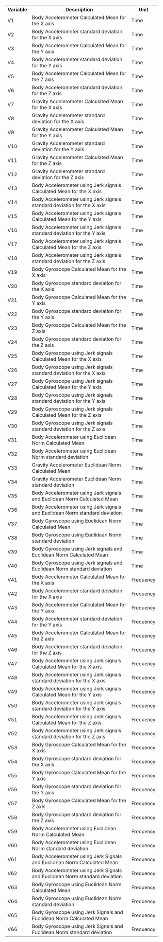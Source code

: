 <table>
	<tr>
		<th>Variable</th>
		<th>Description</th>
		<th>Unit</th>
	</tr>
<tr><td>V1</td><td> Body Accelerometer Calculated Mean for the X axis</td><td> Time</td></tr>
<tr><td>V2</td><td> Body Accelerometer standard deviation for the X axis</td><td> Time</td></tr>
<tr><td>V3</td><td> Body Accelerometer Calculated Mean for the Y axis</td><td> Time</td></tr>
<tr><td>V4</td><td> Body Accelerometer standard deviation for the Y axis</td><td> Time</td></tr>
<tr><td>V5</td><td> Body Accelerometer Calculated Mean for the Z axis</td><td> Time</td></tr>
<tr><td>V6</td><td> Body Accelerometer standard deviation for the Z axis</td><td> Time</td></tr>
<tr><td>V7</td><td> Gravity Accelerometer Calculated Mean for the X axis</td><td> Time</td></tr>
<tr><td>V8</td><td> Gravity Accelerometer standard deviation for the X axis</td><td> Time</td></tr>
<tr><td>V9</td><td> Gravity Accelerometer Calculated Mean for the Y axis</td><td> Time</td></tr>
<tr><td>V10</td><td> Gravity Accelerometer standard deviation for the Y axis</td><td> Time</td></tr>
<tr><td>V11</td><td> Gravity Accelerometer Calculated Mean for the Z axis</td><td> Time</td></tr>
<tr><td>V12</td><td> Gravity Accelerometer standard deviation for the Z axis</td><td> Time</td></tr>
<tr><td>V13</td><td> Body Accelerometer using Jerk signals Calculated Mean for the X axis</td><td> Time</td></tr>
<tr><td>V14</td><td> Body Accelerometer using Jerk signals standard deviation for the X axis</td><td> Time</td></tr>
<tr><td>V15</td><td> Body Accelerometer using Jerk signals Calculated Mean for the Y axis</td><td> Time</td></tr>
<tr><td>V16</td><td> Body Accelerometer using Jerk signals standard deviation for the Y axis</td><td> Time</td></tr>
<tr><td>V17</td><td> Body Accelerometer using Jerk signals Calculated Mean for the Z axis</td><td> Time</td></tr>
<tr><td>V18</td><td> Body Accelerometer using Jerk signals standard deviation for the Z axis</td><td> Time</td></tr>
<tr><td>V19</td><td> Body Gyroscope Calculated Mean for the X axis</td><td> Time</td></tr>
<tr><td>V20</td><td> Body Gyroscope standard deviation for the X axis</td><td> Time</td></tr>
<tr><td>V21</td><td> Body Gyroscope Calculated Mean for the Y axis</td><td> Time</td></tr>
<tr><td>V22</td><td> Body Gyroscope standard deviation for the Y axis</td><td> Time</td></tr>
<tr><td>V23</td><td> Body Gyroscope Calculated Mean for the Z axis</td><td> Time</td></tr>
<tr><td>V24</td><td> Body Gyroscope standard deviation for the Z axis</td><td> Time</td></tr>
<tr><td>V25</td><td> Body Gyroscope using Jerk signals Calculated Mean for the X axis</td><td> Time</td></tr>
<tr><td>V26</td><td> Body Gyroscope using Jerk signals standard deviation for the X axis</td><td> Time</td></tr>
<tr><td>V27</td><td> Body Gyroscope using Jerk signals Calculated Mean for the Y axis</td><td> Time</td></tr>
<tr><td>V28</td><td> Body Gyroscope using Jerk signals standard deviation for the Y axis</td><td> Time</td></tr>
<tr><td>V29</td><td> Body Gyroscope using Jerk signals Calculated Mean for the Z axis</td><td> Time</td></tr>
<tr><td>V30</td><td> Body Gyroscope using Jerk signals standard deviation for the Z axis</td><td> Time</td></tr>
<tr><td>V31</td><td> Body Accelerometer using Euclidean Norm Calculated Mean</td><td> Time</td></tr>
<tr><td>V32</td><td> Body Accelerometer using Euclidean Norm standard deviation</td><td> Time</td></tr>
<tr><td>V33</td><td> Gravity Accelerometer Euclidean Norm Calculated Mean</td><td> Time</td></tr>
<tr><td>V34</td><td> Gravity Accelerometer Euclidean Norm standard deviation</td><td> Time</td></tr>
<tr><td>V35</td><td> Body Accelerometer using Jerk signals and Euclidean Norm Calculated Mean</td><td> Time</td></tr>
<tr><td>V36</td><td> Body Accelerometer using Jerk signals and Euclidean Norm standard deviation</td><td> Time</td></tr>
<tr><td>V37</td><td> Body Gyroscope using Euclidean Norm Calculated Mean</td><td> Time</td></tr>
<tr><td>V38</td><td> Body Gyroscope using Euclidean Norm standard deviation</td><td> Time</td></tr>
<tr><td>V39</td><td> Body Gyroscope using Jerk signals and Euclidean Norm Calculated Mean</td><td> Time</td></tr>
<tr><td>V40</td><td> Body Gyroscope using Jerk signals and Euclidean Norm standard deviation</td><td> Time</td></tr>
<tr><td>V41</td><td> Body Accelerometer Calculated Mean for the X axis</td><td> Frecuency</td></tr>
<tr><td>V42</td><td> Body Accelerometer standard deviation for the X axis</td><td> Frecuency</td></tr>
<tr><td>V43</td><td> Body Accelerometer Calculated Mean for the Y axis</td><td> Frecuency</td></tr>
<tr><td>V44</td><td> Body Accelerometer standard deviation for the Y axis</td><td> Frecuency</td></tr>
<tr><td>V45</td><td> Body Accelerometer Calculated Mean for the Z axis</td><td> Frecuency</td></tr>
<tr><td>V46</td><td> Body Accelerometer standard deviation for the Z axis</td><td> Frecuency</td></tr>
<tr><td>V47</td><td> Body Accelerometer using Jerk signals Calculated Mean for the X axis</td><td> Frecuency</td></tr>
<tr><td>V48</td><td> Body Accelerometer using Jerk signals standard deviation for the X axis</td><td> Frecuency</td></tr>
<tr><td>V49</td><td> Body Accelerometer using Jerk signals Calculated Mean for the Y axis</td><td> Frecuency</td></tr>
<tr><td>V50</td><td> Body Accelerometer using Jerk signals standard deviation for the Y axis</td><td> Frecuency</td></tr>
<tr><td>V51</td><td> Body Accelerometer using Jerk signals Calculated Mean for the Z axis</td><td> Frecuency</td></tr>
<tr><td>V52</td><td> Body Accelerometer using Jerk signals standard deviation for the Z axis</td><td> Frecuency</td></tr>
<tr><td>V53</td><td> Body Gyroscope Calculated Mean for the X axis</td><td> Frecuency</td></tr>
<tr><td>V54</td><td> Body Gyroscope standard deviation for the X axis</td><td> Frecuency</td></tr>
<tr><td>V55</td><td> Body Gyroscope Calculated Mean for the Y axis</td><td> Frecuency</td></tr>
<tr><td>V56</td><td> Body Gyroscope standard deviation for the Y axis</td><td> Frecuency</td></tr>
<tr><td>V57</td><td> Body Gyroscope Calculated Mean for the Z axis</td><td> Frecuency</td></tr>
<tr><td>V58</td><td> Body Gyroscope standard deviation for the Z axis</td><td> Frecuency</td></tr>
<tr><td>V59</td><td> Body Accelerometer using Euclidean Norm Calculated Mean</td><td> Frecuency</td></tr>
<tr><td>V60</td><td> Body Accelerometer using Euclidean Norm standard deviation</td><td> Frecuency</td></tr>
<tr><td>V61</td><td> Body Accelerometer using Jerk Signals and Euclidean Norm Calculated Mean</td><td> Frecuency</td></tr>
<tr><td>V62</td><td> Body Accelerometer using Jerk Signals and Euclidean Norm standard deviation</td><td> Frecuency</td></tr>
<tr><td>V63</td><td> Body Gyroscope using Euclidean Norm Calculated Mean</td><td> Frecuency</td></tr>
<tr><td>V64</td><td> Body Gyroscope using Euclidean Norm standard deviation</td><td> Frecuency</td></tr>
<tr><td>V65</td><td> Body Gyroscope using Jerk Signals and Euclidean Norm Calculated Mean</td><td> Frecuency</td></tr>
<tr><td>V66</td><td> Body Gyroscope using Jerk Signals and Euclidean Norm standard deviation</td><td> Frecuency</td></tr>	
</table>